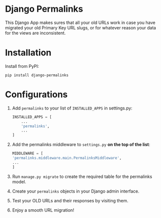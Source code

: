 # Django Permalinks

This Django App makes sures that all your old URLs work in case you have migrated your old Primary Key URL slugs, or for whatever reason your data for the views are inconsistent.

# Installation

Install from PyPI:
```terminal
pip install django-permalinks
```

# Configurations

1. Add `permalinks` to your list of `INSTALLED_APPS` in settings.py:

    ```python
    INSTALLED_APPS = [
        ...
        'permalinks',
        ...
    ]
    ```

 2. Add the permalinks middleware to `settings.py` **on the top of the list**:

    ```python
    MIDDLEWARE = [
    'permalinks.middleware.main.PermalinksMiddleware',
    ...
    ]
    ```

3. Run `manage.py migrate` to create the required table for the permalinks model.
4. Create your `permalinks` objects in your Django admin interface.
5. Test your OLD URLs and their responses by visiting them.
6. Enjoy a smooth URL migration!